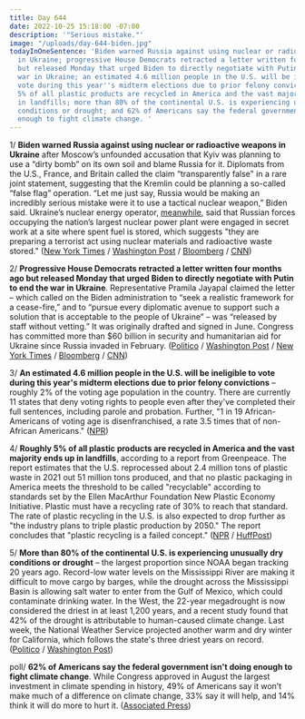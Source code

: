 ```yaml
---
title: Day 644
date: 2022-10-25 15:18:00 -07:00
description: '"Serious mistake."'
image: "/uploads/day-644-biden.jpg"
todayInOneSentence: 'Biden warned Russia against using nuclear or radioactive weapons
  in Ukraine; progressive House Democrats retracted a letter written four months ago
  but released Monday that urged Biden to directly negotiate with Putin to end the
  war in Ukraine; an estimated 4.6 million people in the U.S. will be ineligible to
  vote during this year''s midterm elections due to prior felony convictions; roughly
  5% of all plastic products are recycled in America and the vast majority ends up
  in landfills; more than 80% of the continental U.S. is experiencing unusually dry
  conditions or drought; and 62% of Americans say the federal government isn''t doing
  enough to fight climate change. '
---
```


1/ **Biden warned Russia against using nuclear or radioactive weapons in Ukraine** after Moscow’s unfounded accusation that Kyiv was planning to use a “dirty bomb” on its own soil and blame Russia for it. Diplomats from the U.S., France, and Britain called the claim “transparently false" in a rare joint statement, suggesting that the Kremlin could be planning a so-called “false flag” operation. “Let me just say, Russia would be making an incredibly serious mistake were it to use a tactical nuclear weapon,” Biden said. Ukraine’s nuclear energy operator, [meanwhile](https://www.nytimes.com/live/2022/10/25/world/russia-ukraine-war-news/ukraine-accuses-russia-of-doing-secret-work-at-a-nuclear-plant-that-may-be-preparation-for-a-radiological-attack?smid=url-share), said that Russian forces occupying the nation’s largest nuclear power plant were engaged in secret work at a site where spent fuel is stored, which suggests "they are preparing a terrorist act using nuclear materials and radioactive waste stored." ([New York Times](https://www.nytimes.com/live/2022/10/25/world/russia-ukraine-war-news/biden-issues-a-stark-warning-to-russia-against-using-a-tactical-nuclear-weapon?smid=url-share) / [Washington Post](https://www.washingtonpost.com/world/2022/10/25/russia-ukraine-dirty-bomb-claim/) / [Bloomberg](https://www.bloomberg.com/news/articles/2022-10-25/biden-warns-russia-against-false-flag-nuke-attack-in-ukraine?srnd=premium&sref=MIBMEEoj) / [CNN](https://www.cnn.com/2022/10/25/politics/biden-russia-dirty-bomb/index.html))

2/ **Progressive House Democrats retracted a letter written four months ago but released Monday that urged Biden to directly negotiate with Putin to end the war in Ukraine**. Representative Pramila Jayapal claimed the letter – which called on the Biden administration to “seek a realistic framework for a cease-fire,” and to “pursue every diplomatic avenue to support such a solution that is acceptable to the people of Ukraine” – was “released by staff without vetting.” It was originally drafted and signed in June. Congress has committed more than $60 billion in security and humanitarian aid for Ukraine since Russia invaded in February. ([Politico](https://www.politico.com/news/2022/10/25/house-progressives-russia-diplomacy-00063338) / [Washington Post](https://www.washingtonpost.com/politics/2022/10/25/democrats-ukraine-letter/) / [New York Times](https://www.nytimes.com/2022/10/25/world/europe/democrats-biden-ukraine.html) / [Bloomberg](https://www.bloomberg.com/news/articles/2022-10-25/progressive-retract-letter-asking-biden-to-negotiate-with-putin-on-ukraine?srnd=politics-vp&sref=MIBMEEoj) / [CNN](https://www.cnn.com/2022/10/25/politics/pramila-jayapal-ukraine-letter-democratic-backlash/index.html))

3/ **An estimated 4.6 million people in the U.S. will be ineligible to vote during this year's midterm elections due to prior felony convictions** – roughly 2% of the voting age population in the country. There are currently 11 states that deny voting rights to people even after they've completed their full sentences, including parole and probation. Further, "1 in 19 African-Americans of voting age is disenfranchised, a rate 3.5 times that of non-African Americans." ([NPR](https://www.npr.org/2022/10/25/1130622918/felon-voting-state-laws-disenfranchisement-rates))

4/ **Roughly 5% of all plastic products are recycled in America and the vast majority ends up in landfills**, according to a report from Greenpeace. The report estimates that the U.S. reprocessed about 2.4 million tons of plastic waste in 2021 out 51 million tons produced, and that no plastic packaging in America meets the threshold to be called "recyclable" according to standards set by the Ellen MacArthur Foundation New Plastic Economy Initiative. Plastic must have a recycling rate of 30% to reach that standard. The rate of plastic recycling in the U.S. is also expected to drop further as "the industry plans to triple plastic production by 2050." The report concludes that "plastic recycling is a failed concept." ([NPR](https://www.npr.org/2022/10/24/1131131088/recycling-plastic-is-practically-impossible-and-the-problem-is-getting-worse) / [HuffPost](https://www.huffpost.com/entry/greenpeace-5-plastics-recycled-usa_n_63576c2be4b0e376dc1ae5c4))

5/ **More than 80% of the continental U.S. is experiencing unusually dry conditions or drought** – the largest proportion since NOAA began tracking 20 years ago. Record-low water levels on the Mississippi River are making it difficult to move cargo by barges, while the drought across the Mississippi Basin is allowing salt water to enter from the Gulf of Mexico, which could contaminate drinking water. In the West, the 22-year megadrought is now considered the driest in at least 1,200 years, and a recent study found that 42% of the drought is attributable to human-caused climate change. Last week, the National Weather Service projected another warm and dry winter for California, which follows the state's three driest years on record. ([Politico](https://www.politico.com/newsletters/power-switch/2022/10/24/united-states-of-megadrought-00063120) / [Washington Post](https://www.washingtonpost.com/climate-environment/2022/10/25/california-drought-forecast-record-dry/))

poll/ **62% of Americans say the federal government isn't doing enough to fight climate change**. While Congress approved in August the largest investment in climate spending in history, 49% of Americans say it won’t make much of a difference on climate change, 33% say it will help, and 14% think it will do more to hurt it. ([Associated Press](https://apnews.com/article/inflation-biden-technology-trending-news-government-and-politics-e734337636b6dba18840649e3c9db73b))